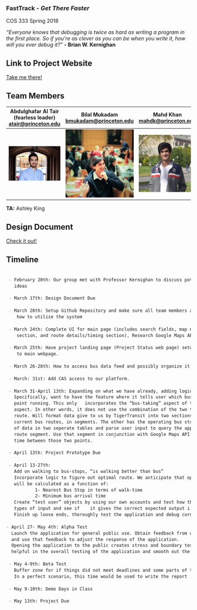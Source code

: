 ### FastTrack - _Get There Faster_

COS 333 Spring 2018

_“Everyone knows that debugging is twice as hard as writing a program in the first place. So if you're as clever as you can be when you write it, how will you ever debug it?”_ **- Brian W. Kernighan**

## Link to Project Website
[Take me there!](https://princetonfasttrack.herokuapp.com/)



## Team Members

|Abdulghafar Al Tair (fearless leader) atair@princeton.edu|Bilal Mukadam bmukadam@princeton.edu|Mahd Khan mahdk@princeton.edu|
| :-----------------------------: |:-------------:| :-------------:|
| ![alt=pic](/IMG_0034.JPG) | ![alt=pic1](/bilal.jpg)| ![alt=pic2](/mahd.jpg) |


**TA:** Ashley King

## Design Document
[Check it out!](https://github.com/BidoTair/Fast-Track/blob/master/Abdulghafar_AlTair.pdf)
## Timeline
```markdown

 - February 20th: Our group met with Professor Kernighan to discuss potential project 
   ideas

 - March 17th: Design Document Due
 
 - March 20th: Setup Github Repository and make sure all team members are aware of 
    how to utilize the system

 - March 24th: Complete UI for main page (includes search fields, map navigation 
    section, and route details/timing section), Research Google Maps API. Setup hosting on Heroku
 
 - March 25th: Have project landing page (Project Status web page) setup and linked
    to main webpage.
 
 - March 26-28th: How to access bus data feed and possibly organize it for our purposes. 
 
 - March: 31st: Add CAS access to our platform.
 
 - March 31-April 13th: Expanding on what we have already, adding logic and decision making. 
   Specifically, want to have the feature where it tells user which bus to take from a given 
   point running. This only   incorporates the “bus-taking” aspect of the route, not the “walking” 
   aspect. In other words, it does not use the combination of the two to provide the most optimal 
   route. Will format data give to us by TigerTransit into two sections. One consists of all the 
   current bus routes, in segments. The other has the operating bus stops. We will store these forms 
   of data in two seperate tables and parse user input to query the appropriate table to obtain the 
   route segment. Use that segment in conjunction with Google Maps API to obtain the average travel 
   time between those two points.

 - April 13th: Project Prototype Due

 - April 13-27th:
   Add on walking to bus-stops, “is walking better than bus”
   Incorporate logic to figure out optimal route. We anticipate that optimal routes 
   will be calculated as a function of: 
           1- Nearest Bus Stop in terms of walk-time
           2- Minimum bus arrival time
   Create “test user” objects by using our own accounts and test how the app responds to different 
   types of input and see if    it gives the correct expected output i.e. the optimal route.
   Finish up loose ends, thoroughly test the application and debug corner/tricky cases

- April 27- May 4th: Alpha Test
  Launch the application for general public use. Obtain feedback from users (either within the app or verbally) 
  and use that feedback to adjust the response of the application.
  Opening the application to the public creates stress and boundary test cases automatically, which will be 
  helpful in the overall testing of the application and smooth out the edges

 - May 4-9th: Beta Test 
   Buffer zone for if things did not meet deadlines and some parts of the implementation were delayed. 
   In a perfect scenario, this time would be used to write the report

 - May 9-10th: Demo Days in Class
 
 - May 13th: Project Due
```
